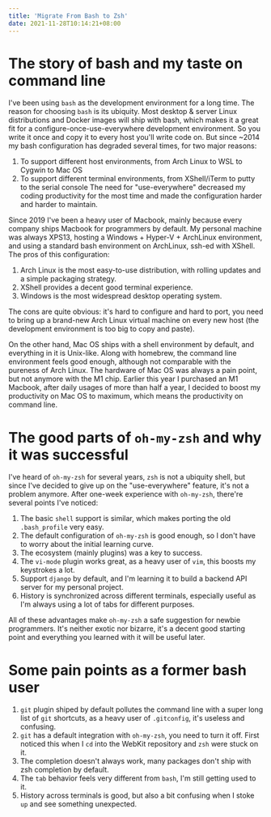 ```yaml
---
title: 'Migrate From Bash to Zsh'
date: 2021-11-28T10:14:21+08:00
---
```


# The story of bash and my taste on command line

I've been using `bash` as the development environment for a long time. The reason for choosing `bash` is its ubiquity.
Most desktop & server Linux distributions and Docker images will ship with bash, which makes it a great fit for a
configure-once-use-everywhere development environment. So you write it once and copy it to every host you'll write
code on. But since ~2014 my bash configuration has degraded several times, for two major reasons:

1. To support different host environments, from Arch Linux to WSL to Cygwin to Mac OS
2. To support different terminal environments, from XShell/iTerm to putty to the serial console
   The need for "use-everywhere" decreased my coding productivity for the most time and made the configuration
   harder and harder to maintain.

Since 2019 I've been a heavy user of Macbook, mainly because
every company ships Macbook for programmers by default. My personal machine was always XPS13, hosting a
Windows + Hyper-V + ArchLinux environment, and using a standard bash environment on ArchLinux, ssh-ed with XShell.
The pros of this configuration:

1. Arch Linux is the most easy-to-use distribution, with rolling updates and a simple packaging strategy.
2. XShell provides a decent good terminal experience.
3. Windows is the most widespread desktop operating system.

The cons are quite obvious: it's hard to configure and hard to port, you need to bring up a brand-new
Arch Linux virtual machine on every new host (the development environment is too big to copy and paste).

On the other hand, Mac OS ships with a shell environment by default, and everything in it is Unix-like.
Along with homebrew, the command line environment feels good enough, although not comparable with the pureness
of Arch Linux. The hardware of Mac OS was always a pain point, but not anymore with the M1 chip. Earlier this year I
purchased an M1 Macbook, after daily usages of more than half a year, I decided to boost my productivity on Mac OS
to maximum, which means the productivity on command line.

# The good parts of `oh-my-zsh` and why it was successful

I've heard of `oh-my-zsh` for several years, `zsh` is not a ubiquity shell, but since I've decided to give up
on the "use-everywhere" feature, it's not a problem anymore. After one-week experience with `oh-my-zsh`, there're
several points I've noticed:

1. The basic `shell` support is similar, which makes porting the old `.bash_profile` very easy.
2. The default configuration of `oh-my-zsh` is good enough, so I don't have to worry about the initial learning curve.
3. The ecosystem (mainly plugins) was a key to success.
4. The `vi-mode` plugin works great, as a heavy user of `vim`, this boosts my keystrokes a lot.
5. Support `django` by default, and I'm learning it to build a backend API server for my personal project.
6. History is synchronized across different terminals, especially useful as I'm always using a lot of tabs for different purposes.

All of these advantages make `oh-my-zsh` a safe suggestion for newbie programmers. It's neither exotic nor bizarre,
it's a decent good starting point and everything you learned with it will be useful later.

# Some pain points as a former bash user

1. `git` plugin shiped by default pollutes the command line with a super long list of `git` shortcuts, as a heavy user of `.gitconfig`,
   it's useless and confusing.
2. `git` has a default integration with `oh-my-zsh`, you need to turn it off. First noticed this when I `cd` into the
   WebKit repository and `zsh` were stuck on it.
3. The completion doesn't always work, many packages don't ship with zsh completion by default.
4. The `tab` behavior feels very different from `bash`, I'm still getting used to it.
5. History across terminals is good, but also a bit confusing when I stoke `up` and see something unexpected.
